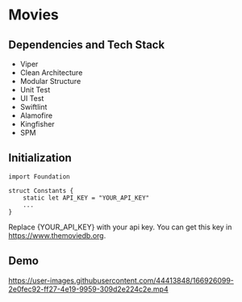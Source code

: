 # Movies

## Dependencies and Tech Stack
- Viper
- Clean Architecture
- Modular Structure
- Unit Test
- UI Test
- Swiftlint
- Alamofire
- Kingfisher
- SPM

## Initialization

```
import Foundation

struct Constants {
    static let API_KEY = "YOUR_API_KEY"
    ...
}
```

Replace {YOUR_API_KEY} with your api key. You can get this key in https://www.themoviedb.org.

## Demo
https://user-images.githubusercontent.com/44413848/166926099-2e0fec92-ff27-4e19-9959-309d2e224c2e.mp4
